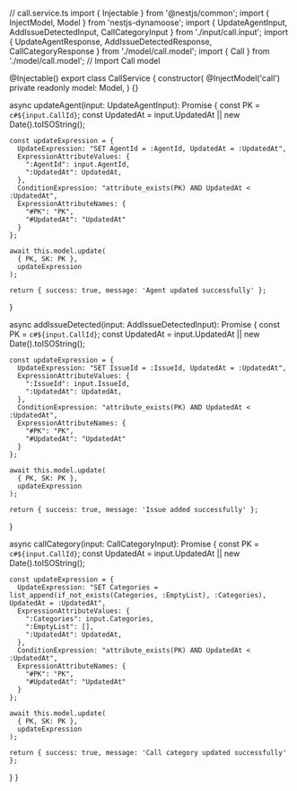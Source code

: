 // call.service.ts
import { Injectable } from '@nestjs/common';
import { InjectModel, Model } from 'nestjs-dynamoose';
import { UpdateAgentInput, AddIssueDetectedInput, CallCategoryInput } from './input/call.input';
import { UpdateAgentResponse, AddIssueDetectedResponse, CallCategoryResponse } from './model/call.model';
import { Call } from './model/call.model'; // Import Call model

@Injectable()
export class CallService {
  constructor(
    @InjectModel('call')
    private readonly model: Model<Call>,
  ) {}

  async updateAgent(input: UpdateAgentInput): Promise<UpdateAgentResponse> {
    const PK = `c#${input.CallId}`;
    const UpdatedAt = input.UpdatedAt || new Date().toISOString();

    const updateExpression = {
      UpdateExpression: "SET AgentId = :AgentId, UpdatedAt = :UpdatedAt",
      ExpressionAttributeValues: {
        ":AgentId": input.AgentId,
        ":UpdatedAt": UpdatedAt,
      },
      ConditionExpression: "attribute_exists(PK) AND UpdatedAt < :UpdatedAt",
      ExpressionAttributeNames: {
        "#PK": "PK",
        "#UpdatedAt": "UpdatedAt"
      }
    };

    await this.model.update(
      { PK, SK: PK },
      updateExpression
    );

    return { success: true, message: 'Agent updated successfully' };
  }

  async addIssueDetected(input: AddIssueDetectedInput): Promise<AddIssueDetectedResponse> {
    const PK = `c#${input.CallId}`;
    const UpdatedAt = input.UpdatedAt || new Date().toISOString();

    const updateExpression = {
      UpdateExpression: "SET IssueId = :IssueId, UpdatedAt = :UpdatedAt",
      ExpressionAttributeValues: {
        ":IssueId": input.IssueId,
        ":UpdatedAt": UpdatedAt,
      },
      ConditionExpression: "attribute_exists(PK) AND UpdatedAt < :UpdatedAt",
      ExpressionAttributeNames: {
        "#PK": "PK",
        "#UpdatedAt": "UpdatedAt"
      }
    };

    await this.model.update(
      { PK, SK: PK },
      updateExpression
    );

    return { success: true, message: 'Issue added successfully' };
  }

  async callCategory(input: CallCategoryInput): Promise<CallCategoryResponse> {
    const PK = `c#${input.CallId}`;
    const UpdatedAt = input.UpdatedAt || new Date().toISOString();

    const updateExpression = {
      UpdateExpression: "SET Categories = list_append(if_not_exists(Categories, :EmptyList), :Categories), UpdatedAt = :UpdatedAt",
      ExpressionAttributeValues: {
        ":Categories": input.Categories,
        ":EmptyList": [],
        ":UpdatedAt": UpdatedAt,
      },
      ConditionExpression: "attribute_exists(PK) AND UpdatedAt < :UpdatedAt",
      ExpressionAttributeNames: {
        "#PK": "PK",
        "#UpdatedAt": "UpdatedAt"
      }
    };

    await this.model.update(
      { PK, SK: PK },
      updateExpression
    );

    return { success: true, message: 'Call category updated successfully' };
  }
}
